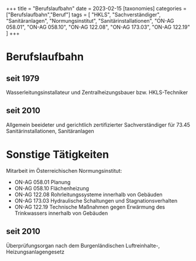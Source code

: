 +++
title = "Berufslaufbahn"
date = 2023-02-15
[taxonomies]
categories = ["Berufslaufbahn","Beruf"]
tags = [
    "HKLS",
    "Sachverständiger",
    "Sanitäranlagen",
    "Normungsinstitut",
    "Sanitärinstallationen",
    "ON-AG 058.01",
    "ON-AG 058.10",
    "ON-AG 122.08",
    "ON-AG 173.03",
    "ON-AG 122.19"
]
+++

# Berufslaufbahn

## seit 1979

Wasserleitungsinstallateur und Zentralheizungsbauer bzw. HKLS-Techniker

## seit 2010

Allgemein beeideter und gerichtlich zertifizierter Sachverständiger für
73.45 Sanitärinstallationen, Sanitäranlagen

# Sonstige Tätigkeiten

Mitarbeit im Österreichischen Normungsinstitut:
- ON-AG 058.01 Planung
- ON-AG 058.10 Flächenheizung
- ON-AG 122.08 Rohrleitungssysteme innerhalb von Gebäuden
- ON-AG 173.03 Hydraulische Schaltungen und Stagnationsverhalten
- ON-AG 122.19 Technische Maßnahmen gegen Erwärmung des Trinkwassers innerhalb von Gebäuden

## seit 2010

Überprüfungsorgan nach dem Burgenländischen Luftreinhalte-, Heizungsanlagengesetz
